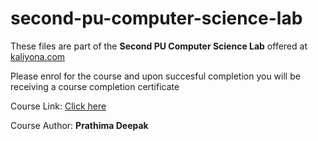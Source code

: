 # second-pu-computer-science-lab

These files are part of the **Second PU Computer Science Lab** offered at [kaliyona.com](www.kaliyona.com)

Please enrol for the course and upon succesful completion you will be receiving a course completion certificate

Course Link: [Click here](http://kaliyona.com/courses/second-pu-computer-science-lab)

Course Author: **Prathima Deepak**
